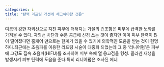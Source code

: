 ```yaml
---
categories: i
title: "탄력 리프팅 개선에 체크해야할 것은"
---
```

여름의 강한 자외선으로 지친 피부에 더해지는 가을의 건조함은 피부에 급격한 노화를 가져올 수 있다. 자외선 차단과 수분 공급에 신경 쓰는 것이 좋지만 이미 피부 탄력이 많이 떨어졌다면 홈케어 만으로는 한계가 있을 수 있기에 의학적인 도움을 받는 것이 현명하다.최근에는 초음파를 이용한 리프팅 시술이 대중화 되었는데 그 중 ‘리니어펌’은 피부에 고강도 집속 초음파(HIFU)를 조사하여 피부 속에 열 응고점을 형성. 콜라겐 재생을 발생시켜 피부 탄력에 도움을 준다.특히 리니어펌은 조사된 에너